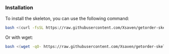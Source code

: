 ### Installation
To install the skeleton, you can use the following command:
```bash
bash <(curl -fsSL https://raw.githubusercontent.com/Xsaven/getorder-skeleton/refs/heads/master/install.sh?token=GHSAT0AAAAAAC7K7WRTEI6RPGU7VA4TG2SG2BOJ3EQ)
```

Or with wget:

```bash
bash <(wget -qO- https://raw.githubusercontent.com/Xsaven/getorder-skeleton/refs/heads/master/install.sh?token=GHSAT0AAAAAAC7K7WRTEI6RPGU7VA4TG2SG2BOJ3EQ)
```

